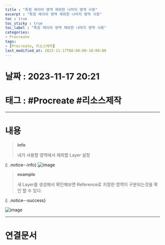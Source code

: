 ```yaml
---
title : "특정 레이어 영역 제외한 나머지 영역 사용"
excerpt : "특정 레이어 영역 제외한 나머지 영역 사용"
toc : true
toc_sticky : true
toc_label : "특정 레이어 영역 제외한 나머지 영역 사용"
categories:
- Procreate
tags:
- [Procreate, 리소스제작]
last_modified_at: 2023-11-17T08:00:00-10:00:00
---
```


# 날짜 : 2023-11-17 20:21

# 태그 : #Procreate #리소스제작 
---

# 내용
> **info**
>
> 내가 사용할 영역에서 제외할 Layer 설정
> 
>  
{: .notice--info}
![image](../../assets/images/ProcreateReference.png)

> **example**
>
>새 Layer를 생성해서 확인해보면 Reference로 지정한 영역이 구분되는것을 확인 할 수 있다.
>
{: .notice--success}
  
![image](../../assets/images/ProcreateRefernceResult.jpg)

---

# 연결문서

